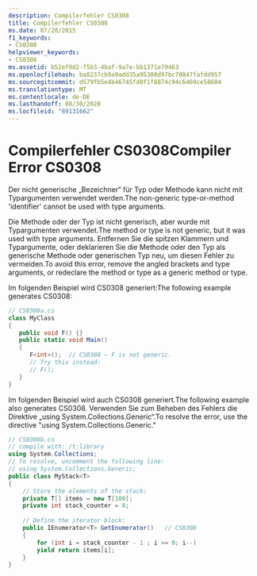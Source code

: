 ```yaml
---
description: Compilerfehler CS0308
title: Compilerfehler CS0308
ms.date: 07/20/2015
f1_keywords:
- CS0308
helpviewer_keywords:
- CS0308
ms.assetid: b52ef9d2-f5b3-4baf-9a7e-bb1371e79463
ms.openlocfilehash: ba8237cb9a9add35a95380d97bc70847fafdd957
ms.sourcegitcommit: d579fb5e4b46745fd0f1f8874c94c6469ce58604
ms.translationtype: MT
ms.contentlocale: de-DE
ms.lasthandoff: 08/30/2020
ms.locfileid: "89131662"
---
```

# <a name="compiler-error-cs0308"></a><span data-ttu-id="98e8f-103">Compilerfehler CS0308</span><span class="sxs-lookup"><span data-stu-id="98e8f-103">Compiler Error CS0308</span></span>
<span data-ttu-id="98e8f-104">Der nicht generische „Bezeichner“ für Typ oder Methode kann nicht mit Typargumenten verwendet werden.</span><span class="sxs-lookup"><span data-stu-id="98e8f-104">The non-generic type-or-method 'identifier' cannot be used with type arguments.</span></span>  
  
 <span data-ttu-id="98e8f-105">Die Methode oder der Typ ist nicht generisch, aber wurde mit Typargumenten verwendet.</span><span class="sxs-lookup"><span data-stu-id="98e8f-105">The method or type is not generic, but it was used with type arguments.</span></span> <span data-ttu-id="98e8f-106">Entfernen Sie die spitzen Klammern und Typargumente, oder deklarieren Sie die Methode oder den Typ als generische Methode oder generischen Typ neu, um diesen Fehler zu vermeiden.</span><span class="sxs-lookup"><span data-stu-id="98e8f-106">To avoid this error, remove the angled brackets and type arguments, or redeclare the method or type as a generic method or type.</span></span>  
  
 <span data-ttu-id="98e8f-107">Im folgenden Beispiel wird CS0308 generiert:</span><span class="sxs-lookup"><span data-stu-id="98e8f-107">The following example generates CS0308:</span></span>  
  
```csharp  
// CS0308a.cs  
class MyClass  
{  
   public void F() {}  
   public static void Main()  
   {  
      F<int>();  // CS0308 – F is not generic.  
      // Try this instead:  
      // F();  
   }  
}  
```  
  
 <span data-ttu-id="98e8f-108">Im folgenden Beispiel wird auch CS0308 generiert.</span><span class="sxs-lookup"><span data-stu-id="98e8f-108">The following example also generates CS0308.</span></span> <span data-ttu-id="98e8f-109">Verwenden Sie zum Beheben des Fehlers die Direktive „using System.Collections.Generic“.</span><span class="sxs-lookup"><span data-stu-id="98e8f-109">To resolve the error, use the directive "using System.Collections.Generic."</span></span>  
  
```csharp  
// CS0308b.cs  
// compile with: /t:library  
using System.Collections;  
// To resolve, uncomment the following line:  
// using System.Collections.Generic;  
public class MyStack<T>  
{  
    // Store the elements of the stack:  
    private T[] items = new T[100];  
    private int stack_counter = 0;  
  
    // Define the iterator block:  
    public IEnumerator<T> GetEnumerator()   // CS0308  
    {  
        for (int i = stack_counter - 1 ; i >= 0; i--)  
        yield return items[i];  
    }  
}  
```
